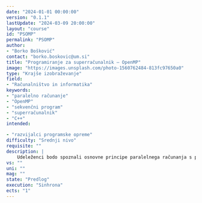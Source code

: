 ```yaml
---
date: "2024-01-01 00:00:00" 
version: "0.1.1"
lastUpdate: "2024-03-09 20:00:00"
layout: "course"
id: "PSOMP"
permalink: "PSOMP"
author:
- "Borko Bošković"
contact: "borko.boskovic@um.si"
title: "Programiranje za superračunalnik – OpenMP"
image: "https://images.unsplash.com/photo-1560762484-813fc97650a0"
type: "Krajše izobraževanje"
field:
- "Računalništvo in informatika"
keywords:
- "paralelno računanje"
- "OpenMP"
- "sekvenčni program"
- "superračunalnik"
- "C++"
intended:

- "razvijalci programske opreme"
difficulty: "Srednji nivo"
requisite: ""
description: |
    Udeleženci bodo spoznali osnovne principe paralelnega računanja s pomočjo programskega ogrodja OpenMP v programskem jeziku C++. Predstavljeni bodo vidiki sočasnosti, delovanje večjedrnih računalnikov, koncept deljenega pomnilnika, kritične sekcije, atomarne operacije itd. S pomočjo ogrodja OpenMP bo prikazan način paralelizacije sekvenčnega programa. Udeleženci bodo sekvenčni program paralelizirali tako, da ga bodo dopolnili s pomočjo paradigm OpenMP.
vs: ""
uni: ""
mag: ""
state: "Predlog"
execution: "Sinhrona"
ects: "1"
---
```

